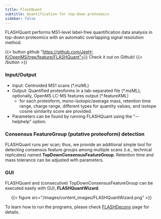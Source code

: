 ```yaml
---
title: FlashQuant
subtitle: Quantification for top-down proteomics
sidebar: false
---
```


FLASHQuant performs MS1-level label-free quantification data analysis in top-down proteomics with an automatic overlapping signal resolution method. 

{{< button github "https://github.com/JeeH-K/OpenMS/tree/feature/FLASHQuant">}}
Check it out on Github!
{{< /button >}}

### Input/Output
- Input: Centroided MS1 scans (*.mzML)
- Output: Quantified proteoforms in a tab-separated file (*.mzML); optionally, OpenMS LC-MS features output (\*.featureXML)
  - for each proteoform, mono-isotopic/average mass, retention time range, charge range, different types for quantity values, and isotope cosine similarity score are provided.
- Parameters can be found by running FLASHQuant using the "--helphelp" option.

### Consensus FeatureGroup (putative proteoform) detection
FLASHQuant runs per scan; thus, we provide an additional simple tool for detecting consensus feature groups among multiple scans (i.e., technical replicates) named **TopDownConsensusFeatureGroup**. Retention time and mass tolerance can be adjusted with parameters.

### GUI
FLASHQuant and (consecutive) TopDownConsensusFeatureGroup can be executed easily with GUI, **FLASHQuantWizard**.
<center>{{< figure src="/images/content_images/FLASHQuantWizard.png" >}}</center>

To learn how to run the programs, please check <a href="/applications/flashdeconv/">FLASHDeconv</a> page for details.